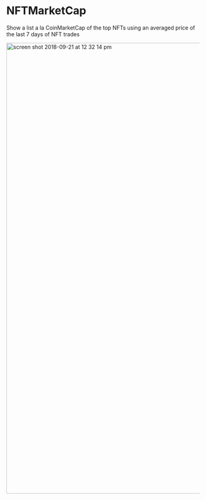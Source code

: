 # NFTMarketCap

Show a list a la CoinMarketCap of the top NFTs using an averaged price of the last 7 days of NFT trades

<img width="1174" alt="screen shot 2018-09-21 at 12 32 14 pm" src="https://user-images.githubusercontent.com/2781777/45890877-6a401d00-bd9a-11e8-91b0-bc9943616bf4.png">

